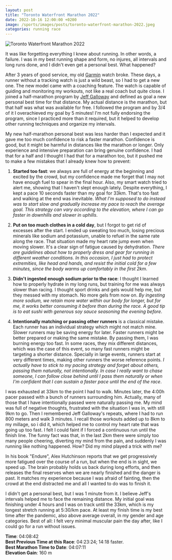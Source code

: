 ```yaml
---
layout: post
title: "Toronto Waterfront Marathon 2022"
date: 2022-10-16 12:00:00 +0200
image: /sports/images/posts/toronto-waterfront-marathon-2022.jpeg
categories: running race
---
```


![Toronto Waterfront Marathon 2022](/sports/images/posts/toronto-waterfront-marathon-2022.jpeg)

It was like forgetting everything I knew about running. In other words, a failure. I was in my best running shape and form, no injures, all intervals and long runs done, and I didn't even get a personal best. What happened?

<!-- more -->

After 3 years of good service, my old [Garmin](https://www.garmin.com/en-CA/c/wearables-smartwatches/) watch broke. These days, a runner without a tracking watch is just a wild beast, so I had to get a new one. The new model came with a coaching feature. The watch is capable of guiding and monitoring my workouts, not like a real coach but quite close. I joined a half-marathon program by [Jeff Galloway](https://www.jeffgalloway.com) and defined as goal a new personal best time for that distance. My actual distance is the marathon, but that half was what was available for free. I followed the program and by 3/4 of it I overachieved my goal by 5 minutes! I'm not fully endorsing the program, since I practiced more than it required, but it helped to develop other running techniques and organize my intervals. 

My new half-marathon personal best was less harder than I expected and it gave me too much confidence to risk a faster marathon. Confidence is good, but it might be harmful in distances like the marathon or longer. Only experience and intensive preparation can bring genuine confidence. I had that for a half and I thought I had that for a marathon too, but it pushed me to make a few mistakes that I already knew how to prevent:

1. **Started too fast**: we always are full of energy at the beginning and excited by the crowd, but my confidence made me forget that I may not have enough fuel to spear in the final hour. Also, my smart watch tried to alert me, showing that I haven't slept enough lately. Despite everything, I kept a pace 10 seconds faster than my goal for 33km. That's too fast and walking at the end was inevitable. _What I'm supposed to do instead was to start slow and gradually increase my pace to reach the average goal. This strategy can vary according to the elevation, where I can go faster in downhills and slower in uphills_.

2. **Put on too much clothes in a cold day**, but I forgot to get rid of excesses after the start. I ended up sweating too much, losing precious minerals like sodium and potassium, unable to refuel in the same rate along the race. That situation made my heart rate jump even when moving slower. It's a clear sign of fatigue caused by dehydration. _There are guidelines about how to properly dress and gear for running in different weather conditions. In this occasion, I just had to protect extremities, like head and hands, and resist the initial cold for a few minutes, since the body warms up comfortably in the first 2km_.

3. **Didn't ingested enough sodium prior to the race**: I thought I learned how to properly hydrate in my long runs, but training for me was always slower than racing. I thought sport drinks and gels would help me, but they messed with my stomach. No more gels from now on. _By ingesting more sodium, we retain more water within our body for longer, but for me, it works better consuming it before than during the race. A good tip is to eat sushi with generous soy sauce seasoning the evening before_.

4. **Intentionally matching or passing other runners** is a classical mistake. Each runner has an individual strategy which might not match mine. Slower runners may be saving energy for later. Faster runners might be better prepared or making the same mistake. By passing them, I was burning energy too fast. In some races, they mix different distances, which was the case of this event, so many fast runners might be targeting a shorter distance. Specially in large events, runners start at very different times, making other runners the worse reference points. _I actually have to stick to my pacing strategy and forget about others, passing them naturally, not intentionally. In case I really want to chase someone, I can follow close behind until I pass them naturally or when I'm confident that I can sustain a faster pace until the end of the race_.

I was exhausted at 33km to the point I had to walk. Minutes later, the 4:00h pacer passed with a bunch of runners surrounding him. Actually, many of those that I have intentionally passed were naturally passing me. My mind was full of negative thoughts, frustrated with the situation I was in, with still 9km to go. Then I remembered Jeff Galloway's repeats, where I had to run 800 meters and walk 3 minutes. I recall those workouts added up to 8km to my millage, so i did it, which helped me to control my heart rate that was going up too fast. I felt I could faint if I forced a continuous run until the finish line. The funny fact was that, in the last 2km there were simply too many people cheering, diverting my mind from the pain, and suddenly I was running like nothing happened. How? Did my mind played a trick with me?

In his book "Endure", Alex Hutchinson reports that we get progressively more fatigued over the course of a run, but when the end is in sight, we speed up. The brain probably holds us back during long efforts, and then releases the final reserves when we are nearly finished and the danger is past. It matches my experience because I was afraid of fainting, then the crowd at the end distracted me and all I wanted to do was to finish it.

I didn't get a personal best, but I was 1 minute from it. I believe Jeff's intervals helped me to face the remaining distance. My initial goal was finishing under 4 hours and I was on track until the 33km, which is my longest stretch running at 5:30/km pace. At least my finish time is my best time after the pandemic, also above average overall, in my gender and age categories. Best of all: I felt very minimal muscular pain the day after, like I could go for a run without issues.

**Time**: 04:08:42\
**Best Previous Time at this Race**: 04:23:24; 14:18 faster.\
**Best Marathon Time to Date**: 04:07:11\
**Elevation Gain**: 160 m